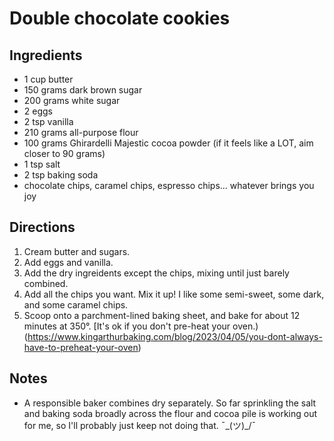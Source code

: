 # Double chocolate cookies

## Ingredients
* 1 cup butter
* 150 grams dark brown sugar
* 200 grams white sugar
* 2 eggs
* 2 tsp vanilla
* 210 grams all-purpose flour
* 100 grams Ghirardelli Majestic cocoa powder (if it feels like a LOT, aim closer to 90 grams)
* 1 tsp salt
* 2 tsp baking soda
* chocolate chips, caramel chips, espresso chips... whatever brings you joy

## Directions
1. Cream butter and sugars.
2. Add eggs and vanilla. 
3. Add the dry ingreidents except the chips, mixing until just barely combined. 
4. Add all the chips you want. Mix it up! I like some semi-sweet, some dark, and some caramel chips. 
5. Scoop onto a parchment-lined baking sheet, and bake for about 12 minutes at 350°. [It's ok if you don't pre-heat your oven.)(https://www.kingarthurbaking.com/blog/2023/04/05/you-dont-always-have-to-preheat-your-oven)

## Notes
* A responsible baker combines dry separately. So far sprinkling the salt and baking soda broadly across the flour and cocoa pile is working out for me, so I'll probably just keep not doing that. ¯\_(ツ)_/¯
